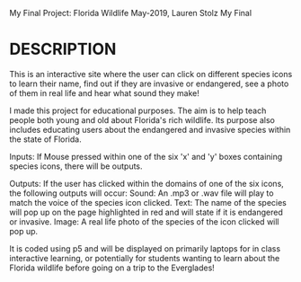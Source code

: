 My Final Project: Florida Wildlife
May-2019, Lauren Stolz
My Final

# DESCRIPTION

This is an interactive site where the user can click on different species icons to learn their name, find out if they are invasive or endangered, see a photo of them in real life and hear what sound they make!

I made this project for educational purposes. The aim is to help teach people both young and old about Florida's rich wildlife. Its purpose also includes educating users about the endangered and invasive species within the state of Florida.

Inputs: If Mouse pressed within one of the six 'x' and 'y' boxes containing species icons,  there will be outputs.

Outputs: If the user has clicked within the domains of one of the six icons, the following outputs will occur:
Sound: An .mp3 or .wav file will play to match the voice of the species icon clicked.
Text: The name of the species will pop up on the page highlighted in red and will state if it is endangered or invasive.
Image: A real life photo of the species of the icon clicked will pop up.

It is coded using p5 and will be displayed on primarily laptops for in class interactive learning, or potentially for students wanting to learn about the Florida wildlife before going on a trip to the Everglades!
